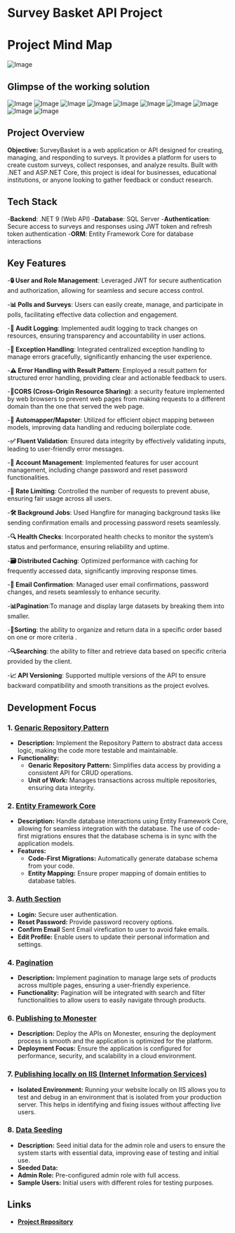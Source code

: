 # Survey Basket API Project

# Project Mind Map
![Image](https://github.com/user-attachments/assets/e0c8bccc-cee3-484b-a5ea-fccedee52e1a)

## Glimpse of the working solution
![Image](https://github.com/user-attachments/assets/85c5a619-bd24-4eaa-b0a8-eb1a286a059a)
![Image](https://github.com/user-attachments/assets/fb066d4a-7724-4faa-bdf4-f8b3049715fd)
![Image](https://github.com/user-attachments/assets/1bd67824-30eb-4f4a-9c0f-dd81e9110399)
![Image](https://github.com/user-attachments/assets/fabb4e04-9a39-4f0e-9290-d4aff51d8bd3)
![Image](https://github.com/user-attachments/assets/04ad89ae-2b98-489e-9da0-e456242dbe59)
![Image](https://github.com/user-attachments/assets/d6caf545-9906-4caa-a894-1e058e77af7a)
![Image](https://github.com/user-attachments/assets/e6328fb1-6c34-4fa7-a912-c7fc1871d49b)
![Image](https://github.com/user-attachments/assets/30d96cc2-8cde-4426-aed0-4a2d352afaa6)
![Image](https://github.com/user-attachments/assets/2a138e08-3278-4cc1-9db7-4e6416474445)
![Image](https://github.com/user-attachments/assets/efc922e5-1c9f-4268-9ad8-0a57ab0b38b1)
## Project Overview

**Objective:** 
SurveyBasket is a web application or API designed for creating, managing, and responding to surveys.
It provides a platform for users to create custom surveys, collect responses, and analyze results.
Built with .NET and ASP.NET Core, this project is ideal for businesses, 
educational institutions, or anyone looking to gather feedback or conduct research.

## Tech Stack
-**Backend**: .NET 9 (Web API)
-**Database**: SQL Server 
-**Authentication**: Secure access to surveys and responses using JWT token and refresh token authentication 
-**ORM**: Entity Framework Core for database interactions

## Key Features
-**🔒 User and Role Management**: Leveraged JWT for secure authentication and authorization, allowing for seamless and secure access control.

-**📊 Polls and Surveys**: Users can easily create, manage, and participate in polls, facilitating effective data collection and engagement.

-**📝 Audit Logging**: Implemented audit logging to track changes on resources, ensuring transparency and accountability in user actions.

-**🚨 Exception Handling**: Integrated centralized exception handling to manage errors gracefully, significantly enhancing the user experience.

-**⚠️ Error Handling with Result Pattern**: Employed a result pattern for structured error handling, providing clear and actionable feedback to users.

-**🚦CORS (Cross-Origin Resource Sharing)**: a security feature implemented by web browsers to prevent web pages from making requests to a different domain than the one that served the web page. 

-**🔄 Automapper/Mapster**: Utilized for efficient object mapping between models, improving data handling and reducing boilerplate code.

-**✅ Fluent Validation**: Ensured data integrity by effectively validating inputs, leading to user-friendly error messages.

-**🔑 Account Management**: Implemented features for user account management, including change password and reset password functionalities.

-**🚦 Rate Limiting**: Controlled the number of requests to prevent abuse, ensuring fair usage across all users.

-**🛠️ Background Jobs**: Used Hangfire for managing background tasks like sending confirmation emails and processing password resets seamlessly.

-**🔍 Health Checks**: Incorporated health checks to monitor the system’s status and performance, ensuring reliability and uptime.

-**🗃️ Distributed Caching**: Optimized performance with caching for frequently accessed data, significantly improving response times.

-**📧 Email Confirmation**: Managed user email confirmations, password changes, and resets seamlessly to enhance security.

-**📊Pagination**:To manage and display large datasets by breaking them into smaller.

-**🚦Sorting**: the ability to organize and return data in a specific order based on one or more criteria .

-**🔍Searching**: the ability to filter and retrieve data based on specific criteria provided by the client.

-**📈 API Versioning**: Supported multiple versions of the API to ensure backward compatibility and smooth transitions as the project evolves.


## Development Focus

### 1. [Genaric Repository Pattern](#repository-pattern)
- **Description:** Implement the Repository Pattern to abstract data access logic, making the code more testable and maintainable. 
- **Functionality:**
  - **Genaric Repository Pattern:** Simplifies data access by providing a consistent API for CRUD operations.
  - **Unit of Work:** Manages transactions across multiple repositories, ensuring data integrity.


### 2. [Entity Framework Core](#entity-framework-core)
- **Description:** Handle database interactions using Entity Framework Core, allowing for seamless integration with the database. The use of code-first migrations ensures that the database schema is in sync with the application models.
- **Features:**
  - **Code-First Migrations:** Automatically generate database schema from your code.
  - **Entity Mapping:** Ensure proper mapping of domain entities to database tables.

### 3. [Auth Section](#auth-section)
- **Login:** Secure user authentication.
- **Reset Password:** Provide password recovery options.
- **Confirm Email** Sent Email virefication to user to avoid fake emails.
- **Edit Profile:** Enable users to update their personal information and settings.

### 4. [Pagination](#pagination)
- **Description:** Implement pagination to manage large sets of products across multiple pages, ensuring a user-friendly experience.
- **Functionality:** Pagination will be integrated with search and filter functionalities to allow users to easily navigate through products.

### 6. [Publishing to Monester](#publishing-to-monester)
- **Description:** Deploy the APIs on Monester, ensuring the deployment process is smooth and the application is optimized for the platform.
- **Deployment Focus:** Ensure the application is configured for performance, security, and scalability in a cloud environment.

### 7. [Publishing locally on IIS (Internet Information Services)](#Publishing-locally-on-IIS-(Internet-Information-Services))
- **Isolated Environment:** Running your website locally on IIS allows you to test and debug in an environment
    that is isolated from your production server. This helps in identifying and fixing issues without affecting live users.

### 8. [Data Seeding](#data-seeding)
- **Description:** Seed initial data for the admin role and users to ensure the system starts with essential data, improving ease of testing and initial use.
- **Seeded Data:**
- **Admin Role:** Pre-configured admin role with full access.
- **Sample Users:** Initial users with different roles for testing purposes.

## Links
- **[Project Repository](https://github.com/mohamedshawky70/SurveyBasket)**
